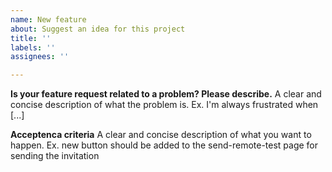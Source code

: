 ```yaml
---
name: New feature
about: Suggest an idea for this project
title: ''
labels: ''
assignees: ''

---
```


**Is your feature request related to a problem? Please describe.**
A clear and concise description of what the problem is. Ex. I'm always frustrated when [...]

**Acceptenca criteria**
A clear and concise description of what you want to happen.
Ex.  new button should be added to the send-remote-test page for sending the invitation
